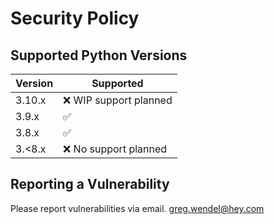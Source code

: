# Security Policy

## Supported Python Versions

| Version | Supported                |
| ------- | ------------------       |
| 3.10.x  | :x: WIP support planned  |
| 3.9.x   | :white_check_mark:       |  |
| 3.8.x   | :white_check_mark:       |
| 3.<8.x  | :x: No support planned   |

## Reporting a Vulnerability

Please report vulnerabilities via email.  greg.wendel@hey.com
